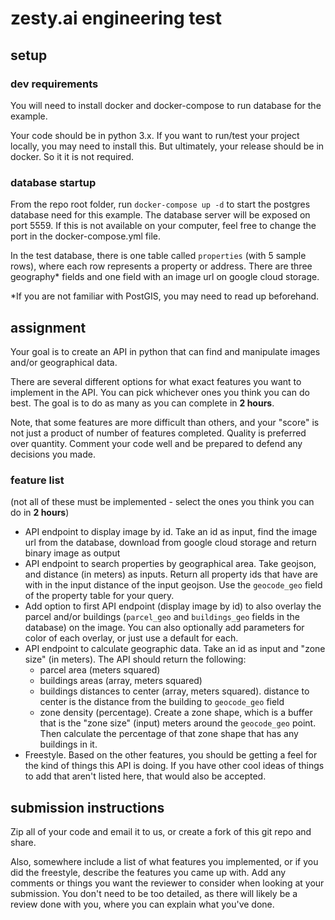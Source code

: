 # zesty.ai engineering test

## setup
### dev requirements

You will need to install docker and docker-compose to run database for the example.

Your code should be in python 3.x.  If you want to run/test your project locally, you may need to install this.  But ultimately, your release should be in docker.  So it it is not required.

### database startup
From the repo root folder, run `docker-compose up -d` to start the postgres database need for this example.  The database server will be exposed on port 5559.  If this is not available on your computer, feel free to change the port in the docker-compose.yml file.

In the test database, there is one table called `properties` (with 5 sample rows), where each row represents a property or address.  There are three geography* fields and one field with an image url on google cloud storage.

*If you are not familiar with PostGIS, you may need to read up beforehand.   

## assignment

Your goal is to create an API in python that can find and manipulate images and/or geographical data.

There are several different options for what exact features you want to implement in the API.  You can pick whichever ones you think you can do best.  The goal is to do as many as you can complete in **2 hours**. 

Note, that some features are more difficult than others, and your "score" is not just a product of number of features completed.  Quality is preferred over quantity.  Comment your code well and be prepared to defend any decisions you made.  

### feature list
(not all of these must be implemented - select the ones you think you can do in **2 hours**)

* API endpoint to display image by id.  Take an id as input, find the image url from the database, download from google cloud storage and return binary image as output
* API endpoint to search properties by geographical area.  Take geojson, and distance (in meters) as inputs. Return all property ids that have are with in the input distance of the input geojson. Use the `geocode_geo` field of the property table for your query.
* Add option to first API endpoint (display image by id) to also overlay the parcel and/or buildings (`parcel_geo` and `buildings_geo` fields in the database) on the image.  You can also optionally add parameters for color of each overlay, or just use a default for each.
* API endpoint to calculate geographic data. Take an id as input and "zone size" (in meters). The API should return the following:
  * parcel area (meters squared)
  * buildings areas (array, meters squared) 
  * buildings distances to center (array, meters squared).  distance to center is the distance from the building to `geocode_geo` field
  * zone density (percentage).  Create a zone shape, which is a buffer that is the "zone size" (input) meters around the `geocode_geo` point.  Then calculate the percentage of that zone shape that has any buildings in it.
* Freestyle.  Based on the other features, you should be getting a feel for the kind of things this API is doing.  If you have other cool ideas of things to add that aren't listed here, that would also be accepted. 

## submission instructions

Zip all of your code and email it to us, or create a fork of this git repo and share.
 
Also, somewhere include a list of what features you implemented, or if you did the freestyle, describe the features you came up with.  Add any comments or things you want the reviewer to consider when looking at your submission.  You don't need to be too detailed, as there will likely be a review done with you, where you can explain what you've done.
